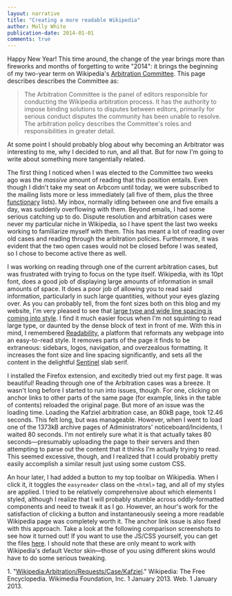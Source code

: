 ```yaml
---
layout: narrative
title: "Creating a more readable Wikipedia"
author: Molly White
publication-date: 2014-01-01
comments: true
---
```


Happy New Year! This time around, the change of the year brings more than fireworks and months of forgetting to write "2014": it brings the beginning of my two-year term on Wikipedia's <a href="https://en.wikipedia.org/wiki/Wikipedia:Arbitration_Committee">Arbitration Committee</a>. This page describes describes the Committee as:

> The Arbitration Committee is the panel of editors responsible for conducting the Wikipedia arbitration process. It has the authority to impose binding solutions to disputes between editors, primarily for serious conduct disputes the community has been unable to resolve. The arbitration policy describes the Committee's roles and responsibilities in greater detail.

At some point I should probably blog about why becoming an Arbitrator was interesting to me, why I decided to run, and all that. But for now I'm going to write about something more tangentially related.

The first thing I noticed when I was elected to the Committee two weeks ago was the <em>massive</em> amount of reading that this position entails. Even though I didn't take my seat on Arbcom until today, we were subscribed to the mailing lists more or less immediately (all five of them, plus the three <a href="https://en.wikipedia.org/wiki/Wikipedia:Functionaries">functionary</a> lists). My inbox, normally idling between one and five emails a day, was suddenly overflowing with them. Beyond emails, I had some serious catching up to do. Dispute resolution and arbitration cases were never my particular niche in Wikipedia, so I have spent the last two weeks working to familiarize myself with them. This has meant a lot of reading over old cases and reading through the arbitration policies. Furthermore, it was evident that the two open cases would not be closed before I was seated, so I chose to become active there as well.

I was working on reading through one of the current arbitration cases, but was frustrated with trying to focus on the type itself. Wikipedia, with its 10pt font, does a good job of displaying large amounts of information in small amounts of space. It does a poor job of allowing you to read said information, particularly in such large quantities, without your eyes glazing over. As you can probably tell, from the font sizes both on this blog and my website, I'm very pleased to see that <a href="https://creativemarket.com/blog/2013/12/25/4-typography-trends-for-2014">large type and wide line spacing is coming into style</a>. I find it much easier focus when I'm not squinting to read large type, or daunted by the dense block of text in front of me. With this in mind, I remembered <a href="https://www.readability.com/">Readability</a>, a platform that reformats any webpage into an easy-to-read style. It removes parts of the page it finds to be extraneous: sidebars, logos, navigation, and overzealous formatting. It increases the font size and line spacing significantly, and sets all the content in the delightful <a href="http://www.typography.com/fonts/sentinel/overview/">Sentinel</a> slab serif.

I installed the Firefox extension, and excitedly tried out my first page. It was beautiful! Reading through one of the Arbitration cases was a breeze. It wasn't long before I started to run into issues, though. For one, clicking on anchor links to other parts of the same page (for example, links in the table of contents) reloaded the original page. But more of an issue was the loading time. Loading the Kafziel arbitration case, an 80kB page, took 12.46 seconds. This felt long, but was manageable. However, when I went to load one of the 1373kB archive pages of Administrators' noticeboard/Incidents, I waited 80 seconds. I'm not entirely sure what it is that actually takes 80 seconds—presumably uploading the page to their servers and then attempting to parse out the content that it thinks I'm actually trying to read. This seemed excessive, though, and I realized that I could probably pretty easily accomplish a similar result just using some custom CSS.

An hour later, I had added a button to my top toolbar on Wikipedia. When I click it, it toggles the <code>easyreader</code> class on the <code>&lt;html&gt;</code> tag, and all of my styles are applied. I tried to be relatively comprehensive about which elements I styled, although I realize that I will probably stumble across oddly-formatted components and need to tweak it as I go. However, an hour's work for the satisfaction of clicking a button and instantaneously seeing a more readable Wikipedia page was completely worth it. The anchor link issue is also fixed with this approach. Take a look at the following comparison screenshots to see how it turned out! If you want to use the JS/CSS yourself, you can get the files <a href="https://github.com/molly/easyreader">here</a>. I should note that these are only meant to work with Wikipedia's default Vector skin—those of you using different skins would have to do some serious tweaking.

<p><a id="ref1">1.</a> "<a href="https://en.wikipedia.org/w/index.php?title=Wikipedia:Arbitration/Requests/Case/Kafziel&amp;oldid=586166360">Wikipedia:Arbitration/Requests/Case/Kafziel</a>." Wikipedia: The Free Encyclopedia. Wikimedia Foundation, Inc. 1 January 2013. Web. 1 January 2013.</p>
